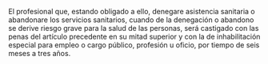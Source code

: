 El profesional que, estando obligado a ello, denegare asistencia sanitaria o abandonare los servicios sanitarios, cuando de la denegación o abandono se derive riesgo grave para la salud de las personas, será castigado con las penas del artículo precedente en su mitad superior y con la de inhabilitación especial para empleo o cargo público, profesión u oficio, por tiempo de seis meses a tres años.

